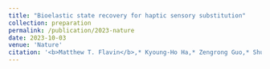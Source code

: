 ```yaml
---
title: "Bioelastic state recovery for haptic sensory substitution"
collection: preparation
permalink: /publication/2023-nature
date: 2023-10-03
venue: 'Nature'
citation: '<b>Matthew T. Flavin</b>,* Kyoung-Ho Ha,* Zengrong Guo,* Shupeng Li,* Jin Tae Kim,* Tara Saxena, Fatimah Al-Najjar, Shishir Bandapalli, Chengye Fan, Dongjun Bai, Zhuang Zhang, Jae Young Yoo, Minsu Park, Jaeho Shin, Aaron Huang, Hee Sup Shin, Yonggang Huang, Zhaoqian Xie, Hanqing Jiang, John A. Rogers, &quot;Bioelastic state recovery for haptic sensory substitution,&quot; under first revision in <i>Nature</i>, submitted Oct. 2023.'
---
```

